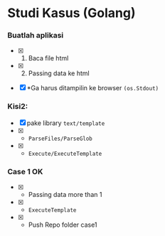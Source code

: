 # Studi Kasus (Golang)
### Buatlah aplikasi
- [x] 1. Baca file html 
- [x] 2. Passing data ke html

- [x] *Ga harus ditampilin ke browser `(os.Stdout)`

### Kisi2:
- [x] pake library `text/template`
- [x] - `ParseFiles/ParseGlob`
- [x] - `Execute/ExecuteTemplate`

### Case 1 OK 
- [x] - Passing data more than 1
- [x] - `ExecuteTemplate`
- [x] - Push Repo folder case1